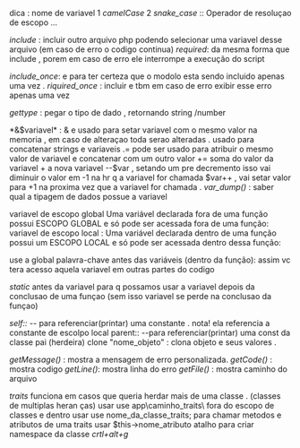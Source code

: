 dica : nome de variavel 1 *camelCase* 2 *snake_case* 
:: Operador de resoluçao de escopo ... 

*include* : incluir outro arquivo php podendo selecionar uma variavel desse arquivo (em caso de erro o codigo continua)
*required*: da mesma forma que include , porem em caso de erro ele interrompe a execução do script

*include_once*: e para ter certeza que o modolo esta sendo incluido apenas uma vez .
*riquired_once* : incluir e tbm em caso de erro exibir esse erro apenas uma vez 

*gettype* : pegar o tipo de dado , retornando string /number 

*&$variavel* : & e usado para setar variavel com o mesmo valor na memoria , em caso de alteraçao toda serao alteradas 
. usado para concatenar strings e variaveis 
.= pode ser usado para atribuir o mesmo valor de variavel e concatenar com um outro valor 
+= soma do valor da variavel + a nova variavel 
--$var , setando um pre decremento isso vai diminuir o valor em -1 na hr q a variavel for chamada 
$var++ , vai setar valor para +1 na proxima vez que a variavel for chamada .
*var_dump()* : saber qual a tipagem de dados possue a variavel 

variavel de escopo global 
Uma variável declarada fora de uma função possui ESCOPO GLOBAL e só pode ser acessada fora de uma função:
variavel de escopo local : 
Uma variável declarada dentro de uma função possui um ESCOPO LOCAL e só pode ser acessada dentro dessa função:

use a global palavra-chave antes das variáveis ​​(dentro da função): 
assim vc tera acesso aquela variavel em outras partes do codigo

*static* antes da variavel para q possamos usar a variavel depois da conclusao de uma funçao (sem isso variavel se perde na conclusao da funçao)

*self::* -- para referenciar(printar) uma constante . nota! ela referencia a constante de escolpo local
parent:: --para referenciar(printar) uma const da classe pai (herdeira)
clone "nome_objeto" : clona objeto e seus valores . 

*getMessage()* : mostra a mensagem de erro personalizada.
*getCode()* :	mostra codigo 
*getLine()*: mostra linha do erro
*getFile()* : mostra caminho do arquivo

*traits* funciona em casos que queria herdar mais de uma classe . (classes de multiplas heran ças)
    usar  use app\caminho_traits\ fora do escopo de classes e dentro usar 
    use nome_da_classe_traits; 
    para chamar metodos e atributos de uma traits usar $this->nome_atributo
    atalho para criar namespace da classe *crtl+alt+g*

